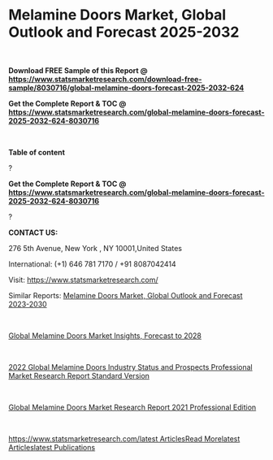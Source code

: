 <h1>Melamine Doors Market, Global Outlook and Forecast 2025-2032</h1><br/><p><strong>Download FREE Sample of this Report @ <a href="https://www.statsmarketresearch.com/download-free-sample/8030716/global-melamine-doors-forecast-2025-2032-624">https://www.statsmarketresearch.com/download-free-sample/8030716/global-melamine-doors-forecast-2025-2032-624</a></strong></p>
 
 
 
 <div><b>Get the Complete Report & TOC @ <a href="https://www.statsmarketresearch.com/global-melamine-doors-forecast-2025-2032-624-8030716">https://www.statsmarketresearch.com/global-melamine-doors-forecast-2025-2032-624-8030716</a></b></div>
 
 
 
 <p><br />
 
 <b>Table of content</b></p>
 
 
 
 <p>? </p>
 
 
 
 <div><b>Get the Complete Report & TOC @ <a href="https://www.statsmarketresearch.com/global-melamine-doors-forecast-2025-2032-624-8030716">https://www.statsmarketresearch.com/global-melamine-doors-forecast-2025-2032-624-8030716</a></b></div>
 
 
 
 <p>? </p>
 
 
 
 <p><b>CONTACT US:</b><br />
 
 276 5th Avenue, New York , NY 10001,United States<br />
 
 International: (+1) 646 781 7170 / +91 8087042414<br />
 
 Visit: <a href="https://www.statsmarketresearch.com/">https://www.statsmarketresearch.com/</a><br />
 
 Similar Reports: <a href="https://www.statsmarketresearch.com/global-melamine-doors-forecast-2025-2032-624-8030716">Melamine Doors Market, Global Outlook and Forecast 2023-2030</a><br />
 
 <br />
 
 <a href="https://www.statsmarketresearch.com/global-melamine-doors-forecast-2025-2032-624-8030716">Global Melamine Doors Market Insights, Forecast to 2028</a><br />
 
 <br />
 
 <a href="https://www.statsmarketresearch.com/global-melamine-doors-forecast-2025-2032-624-8030716">2022 Global Melamine Doors Industry Status and Prospects Professional Market Research Report Standard Version</a><br />
 
 <br />
 
 <a href="https://www.statsmarketresearch.com/global-melamine-doors-forecast-2025-2032-624-8030716">Global Melamine Doors Market Research Report 2021 Professional Edition</a><br />
 
 <br />
 
 <a href="https://gyeongbokgung.com">https://www.statsmarketresearch.com/</a><a href="https://hallyeomaritime.com">latest Articles</a><a href="https://jingwansa.com">Read More</a><a href="https://nguoiviet.jp/">latest Articles</a><a href="https://www.intelmarketresearch.com/">latest Publications</a></p>